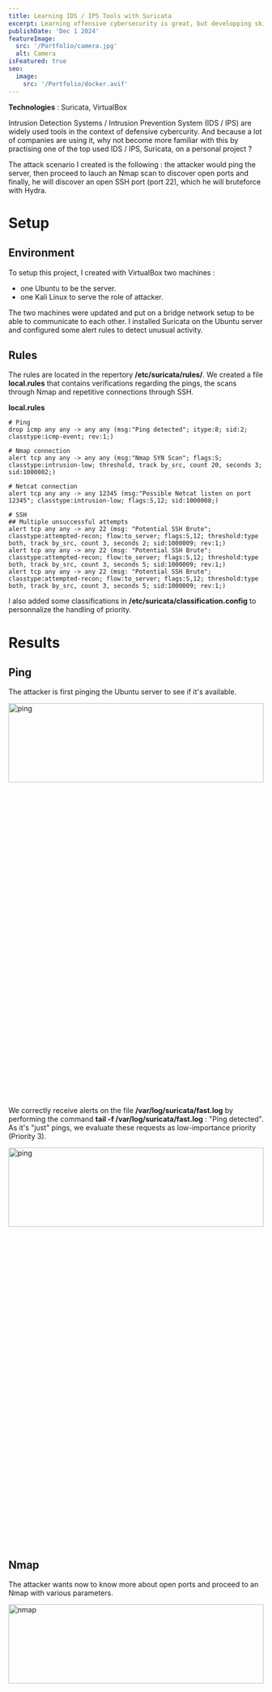 ```yaml
---
title: Learning IDS / IPS Tools with Suricata
excerpt: Learning offensive cybersecurity is great, but developping skills in defensive cybersecurity could also be interesting. Let's give it a try!.
publishDate: 'Dec 1 2024'
featureImage:
  src: '/Portfolio/camera.jpg'
  alt: Camera
isFeatured: true
seo:
  image:
    src: '/Portfolio/docker.avif'
---
```


**Technologies** : Suricata, VirtualBox

Intrusion Detection Systems / Intrusion Prevention System (IDS / IPS) are widely used tools in the context of defensive cybercurity. And because a lot of companies are using it, why not become more
familiar with this by practising one of the top used IDS / IPS, Suricata, on a personal project ? 

The attack scenario I created is the following : the attacker would ping the server, then proceed to lauch an Nmap scan to discover open ports and finally, he will discover an open SSH port 
(port 22), which he will bruteforce with Hydra.

# Setup
## Environment
To setup this project, I created with VirtualBox two machines :

- one Ubuntu to be the server.
- one Kali Linux to serve the role of attacker. 

The two machines were updated and put on a bridge network setup to be able to communicate to each other. I installed Suricata on the Ubuntu server and configured some alert rules to detect unusual activity.

## Rules
The rules are located in the repertory **/etc/suricata/rules/**. We created a file **local.rules** that contains verifications regarding the pings, the scans through Nmap and repetitive connections through SSH.

**local.rules**

	# Ping
	drop icmp any any -> any any (msg:"Ping detected"; itype:8; sid:2; classtype:icmp-event; rev:1;)

	# Nmap connection
	alert tcp any any -> any any (msg:"Nmap SYN Scan"; flags:S; classtype:intrusion-low; threshold, track by_src, count 20, seconds 3; sid:1000002;)

	# Netcat connection
	alert tcp any any -> any 12345 (msg:"Possible Netcat listen on port 12345"; classtype:intrusion-low; flags:S,12; sid:1000008;)

	# SSH
	## Multiple unsuccessful attempts
	alert tcp any any -> any 22 (msg: "Potential SSH Brute"; classtype:attempted-recon; flow:to_server; flags:S,12; threshold:type both, track by_src, count 3, seconds 2; sid:1000009; rev:1;)
	alert tcp any any -> any 22 (msg: "Potential SSH Brute"; classtype:attempted-recon; flow:to_server; flags:S,12; threshold:type both, track by_src, count 3, seconds 5; sid:1000009; rev:1;)
	alert tcp any any -> any 22 (msg: "Potential SSH Brute"; classtype:attempted-recon; flow:to_server; flags:S,12; threshold:type both, track by_src, count 3, seconds 5; sid:1000009; rev:1;)

I also added some classifications in **/etc/suricata/classification.config** to personnalize the handling of priority.


# Results

## Ping

The attacker is first pinging the Ubuntu server to see if it's available.

<img src="/Portfolio/ping_attacker.PNG" alt="ping" style="width: 100%; height: 20%; margin-right: 10px;">

We correctly receive alerts on the file **/var/log/suricata/fast.log** by performing the command **tail -f /var/log/suricata/fast.log** : "Ping detected". As it's "just" pings, we evaluate 
these requests as low-importance priority (Priority 3).

<img src="/Portfolio/ping.PNG" alt="ping" style="width: 100%; height: 20%; margin-right: 10px;">


## Nmap
The attacker wants now to know more about open ports and proceed to an Nmap with various parameters.

<img src="/Portfolio/nmap_attacker.PNG" alt="nmap" style="width: 100%; height: 20%; margin-right: 10px;">

The defender correctly receives the attempt of discovering open ports with "Nmap SYN scan" messages, with medium-importance priority (Priority 2).

<img src="/Portfolio/nmap.PNG" alt="nmap" style="width: 100%; height: 20%; margin-right: 10px;">

## Bruteforce with Hydra
Finally, the attacker wants to perform a bruteforce of the ssh connexion for the user "admin".

<img src="/Portfolio/hydra_attacker.PNG" alt="hydra" style="width: 100%; height: 20%; margin-right: 10px;">

This bruteforce is correctly received as well by the server on several occasions, with medium-importance priority.

<img src="/Portfolio/hydra.PNG" alt="hydra" style="width: 100%; height: 20%; margin-right: 10px;">


# Improvements
On the SSH attemps, I didn't really found how to consistently detect bruteforce every seconde or couple of secondes so I had to add manually multiple lines to have multiple detections.

However, overall, this project was fun and very instructive on how an IDS / IPS works based on a possible scenario attack.




